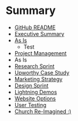 # Summary

* [GitHub README](README.md)
* [Executive Summary](executive_summary.md)
* [As Is](as_is.md)
   * Test
* [Project Management](project_management.md)
* As Is
* [Research Sprint](research_sprint.md)
* [Upworthy Case Study](upworthy_case_study.md)
* [Marketing Strategy](marketing_strategy.md)
* [Design Sprint](design_sprint.md)
* [Lightning Demos](lightning_demos.md)
* [Website Options](website_options.md)
* [User Testing](user_testing.md)
* [Church Re-Imagined :)](church_re-imagined.md)

